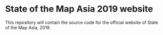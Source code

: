 # State of the Map Asia 2019 website

This repository will contain the source code for the official website of State of the Map Asia, 2019.
